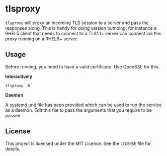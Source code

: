 # tlsproxy

`tlsproxy` will proxy an incoming TLS session to a server and pass the
responses along. This is handy for doing version bumping, for instance a RHEL5
client that needs to connect to a TLS1.1+ server can connect via this proxy
running on a RHEL6+ server.

## Usage

Before running, you need to have a valid certificate. Use OpenSSL for this.

**Interactively**

```
tlsproxy -h
```

**Daemon**

A systemd unit file has been provided which can be used to run the service as
a daemon. Edit this file to pass the arguments that you require to be passed.

## License

This project is licensed under the MIT License. See the `LICENSE` file for
details.
